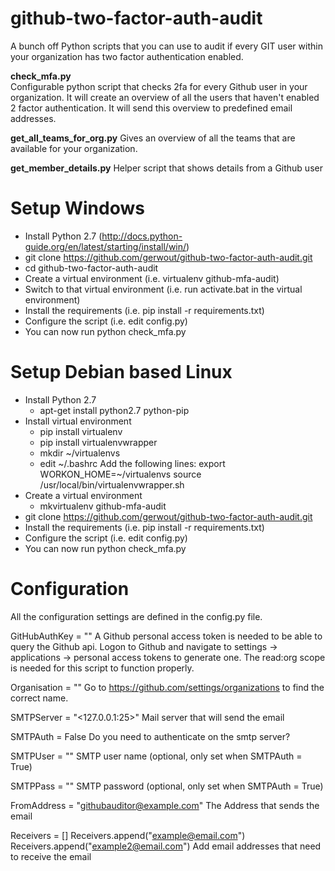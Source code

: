 github-two-factor-auth-audit
============================
A bunch off Python scripts that you can use to audit if every GIT user within your organization has two factor authentication enabled.

**check_mfa.py**    
Configurable python script that checks 2fa for every Github user in your organization.
It will create an overview of all the users that haven't enabled 2 factor authentication.
It will send this overview to predefined email addresses.

**get_all_teams_for_org.py**
Gives an overview of all the teams that are available for your organization.

**get_member_details.py**
Helper script that shows details from a Github user

Setup Windows
=============
- Install Python 2.7 (http://docs.python-guide.org/en/latest/starting/install/win/)
- git clone https://github.com/gerwout/github-two-factor-auth-audit.git
- cd github-two-factor-auth-audit
- Create a virtual environment (i.e. virtualenv github-mfa-audit)
- Switch to that virtual environment (i.e. run activate.bat in the virtual environment)
- Install the requirements (i.e. pip install -r requirements.txt)
- Configure the script (i.e. edit config.py)
- You can now run python check_mfa.py

Setup Debian based Linux
========================
- Install Python 2.7
    -   apt-get install python2.7 python-pip
- Install virtual environment
    -   pip install virtualenv
    -   pip install virtualenvwrapper
    -   mkdir ~/virtualenvs
    -   edit ~/.bashrc
    Add the following lines:
    export WORKON_HOME=~/virtualenvs
    source /usr/local/bin/virtualenvwrapper.sh
- Create a virtual environment
    - mkvirtualenv github-mfa-audit
- git clone https://github.com/gerwout/github-two-factor-auth-audit.git
- Install the requirements (i.e. pip install -r requirements.txt)
- Configure the script (i.e. edit config.py)
- You can now run python check_mfa.py

Configuration
=============
All the configuration settings are defined in the config.py file.

GitHubAuthKey = "<oauth token>"
A Github personal access token is needed to be able to query the Github api.
Logon to Github and navigate to settings -> applications -> personal access tokens to generate one.
The read:org scope is needed for this script to function properly.

Organisation = "<Name of the organisation>"
Go to https://github.com/settings/organizations to find the correct name.

SMTPServer = "<127.0.0.1:25>"
Mail server that will send the email

SMTPAuth = False
Do you need to authenticate on the smtp server?

SMTPUser = "<user name>"
SMTP user name (optional, only set when SMTPAuth = True)

SMTPPass = "<password>"
SMTP password (optional, only set when SMTPAuth = True)

FromAddress = "githubauditor@example.com"
The Address that sends the email

Receivers = []
Receivers.append("example@email.com")
Receivers.append("example2@email.com")
Add email addresses that need to receive the email


